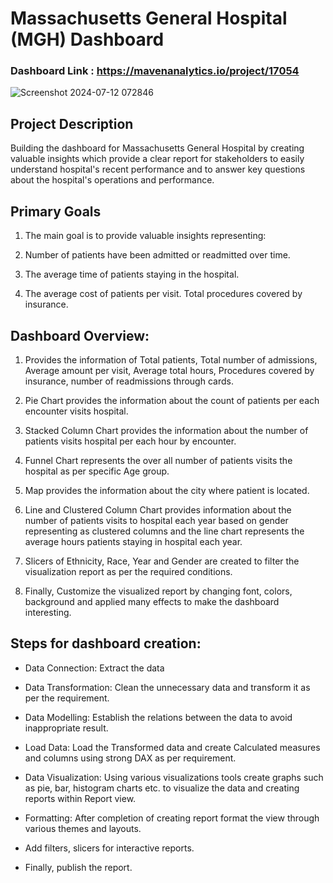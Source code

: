 # Massachusetts General Hospital (MGH) Dashboard

### Dashboard Link : https://mavenanalytics.io/project/17054

![Screenshot 2024-07-12 072846](https://github.com/user-attachments/assets/63d1f269-963f-4b05-bee7-3bb75aba4ff2)

## Project Description
Building the dashboard for Massachusetts General Hospital by creating valuable insights which provide a clear report for stakeholders to easily understand hospital's recent performance and to answer key questions about the hospital's operations and performance.

## Primary Goals
1) The main goal is to provide valuable insights representing:

2) Number of patients have been admitted or readmitted over time.

3) The average time of patients staying in the hospital.

4) The average cost of patients per visit.
Total procedures covered by insurance.

## Dashboard Overview:
1) Provides the information of Total patients, Total number of admissions, Average amount per visit, Average total hours, Procedures covered by insurance, number of readmissions through cards.

2) Pie Chart provides the information about the count of patients per each encounter visits hospital.

3) Stacked Column Chart provides the information about the number of patients visits hospital per each hour by encounter.

4) Funnel Chart represents the over all number of patients visits the hospital as per specific Age group.

5) Map provides the information about the city where patient is located.

6) Line and Clustered Column Chart provides information about the number of patients visits to hospital each year based on gender representing as clustered columns and the line chart represents the average hours patients staying in hospital each year.

7) Slicers of Ethnicity, Race, Year and Gender are created to filter the visualization report as per the required conditions.

8) Finally, Customize the visualized report by changing font, colors, background and applied many effects to make the dashboard interesting.

## Steps for dashboard creation:
-   Data Connection: Extract the data

-   Data Transformation: Clean the unnecessary data and transform it as per the requirement.

-   Data Modelling: Establish the relations between the data to avoid inappropriate result.

-   Load Data: Load the Transformed data and create Calculated measures and columns using strong DAX as per requirement.

-   Data Visualization: Using various visualizations tools create graphs such as pie, bar, histogram charts etc. to visualize the data and creating reports within Report view.

-   Formatting: After completion of creating report format the view through various themes and layouts.

-   Add filters, slicers for interactive reports.

-   Finally, publish the report.
